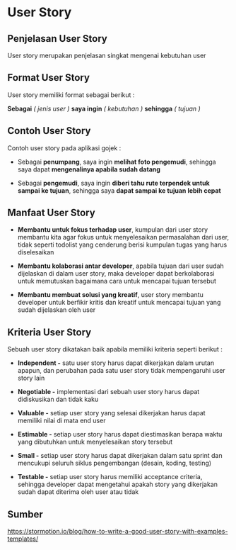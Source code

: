 # User Story

## Penjelasan User Story

User story merupakan penjelasan singkat mengenai kebutuhan user

## Format User Story

User story memiliki format sebagai berikut :

**Sebagai** _( jenis user )_ **saya ingin** _( kebutuhan )_ **sehingga** _( tujuan )_

## Contoh User Story

Contoh user story pada aplikasi gojek :

- Sebagai **penumpang**, saya ingin **melihat foto pengemudi**, sehingga saya dapat **mengenalinya apabila sudah datang**

- Sebagai **pengemudi**, saya ingin **diberi tahu rute terpendek untuk sampai ke tujuan**, sehingga saya **dapat sampai ke tujuan lebih cepat**

## Manfaat User Story

- **Membantu untuk fokus terhadap user**, kumpulan dari user story membantu kita agar fokus untuk menyelesaikan permasalahan dari user, tidak seperti todolist yang cenderung berisi kumpulan tugas yang harus diselesaikan

- **Membantu kolaborasi antar developer**, apabila tujuan dari user sudah dijelaskan di dalam user story, maka developer dapat berkolaborasi untuk memutuskan bagaimana cara untuk mencapai tujuan tersebut

- **Membantu membuat solusi yang kreatif**, user story membantu developer untuk berfikir kritis dan kreatif untuk mencapai tujuan yang sudah dijelaskan oleh user

## Kriteria User Story

Sebuah user story dikatakan baik apabila memiliki kriteria seperti berikut :

- **Independent -** satu user story harus dapat dikerjakan dalam urutan apapun, dan perubahan pada satu user story tidak mempengaruhi user story lain

- **Negotiable -** implementasi dari sebuah user story harus dapat didiskusikan dan tidak kaku

- **Valuable -** setiap user story yang selesai dikerjakan harus dapat memiliki nilai di mata end user

- **Estimable -** setiap user story harus dapat diestimasikan berapa waktu yang dibutuhkan untuk menyelesaikan story tersebut

- **Small -** setiap user story harus dapat dikerjakan dalam satu sprint dan mencukupi seluruh siklus pengembangan (desain, koding, testing)

- **Testable -** setiap user story harus memiliki acceptance criteria, sehingga developer dapat mengetahui apakah story yang dikerjakan sudah dapat diterima oleh user atau tidak

## Sumber

https://stormotion.io/blog/how-to-write-a-good-user-story-with-examples-templates/
